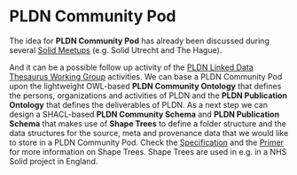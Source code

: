 <H1> PLDN Community Pod</H1>

The idea for <strong>PLDN Community Pod</strong> has already been discussed during several [Solid Meetups](https://github.com/linkeddatanl/solid-activities/tree/main/solid-meetups) (e.g. Solid Utrecht and The Hague). 

And it can be a possible follow up activity of the [PLDN Linked Data Thesaurus Working Group](https://github.com/linkeddatanl/pldn-vocabularies) activities. We can base a PLDN Community Pod upon the lightweight OWL-based <strong>PLDN Community Ontology</strong> that defines the persons, organizations and activities of PLDN and the <strong>PLDN Publication Ontology</strong> that defines the deliverables of PLDN. As a next step we can design a SHACL-based <strong>PLDN Community Schema</strong> and <strong>PLDN Publication Schema</strong> that makes use of <strong>Shape Trees</strong> to define a folder structure and the data structures for the source, meta and provenance data that we would like to store in a PLDN Community Pod. Check the [Specification](https://shapetrees.github.io/specification/spec) and the [Primer](https://shapetrees.github.io/specification/primer) for more information on Shape Trees. Shape Trees are used in e.g. in a NHS Solid project in England. 
